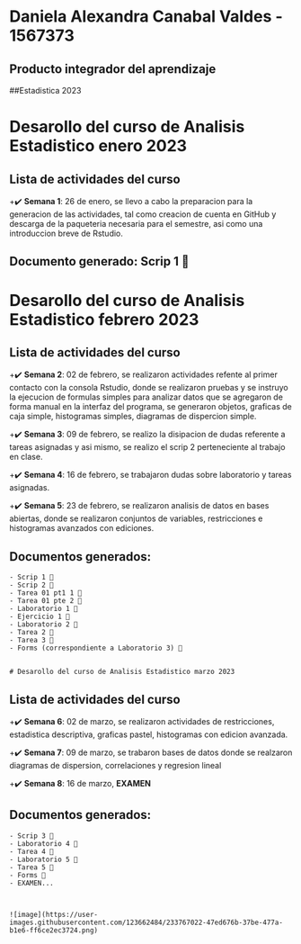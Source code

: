 # Daniela Alexandra Canabal Valdes   -  1567373
## Producto integrador del aprendizaje
##Estadistica 2023

# Desarollo del curso de Analisis Estadistico enero 2023
## Lista de actividades del curso

+✔️ **Semana 1**: 26 de enero, se llevo a cabo la preparacion para la generacion de las actividades, tal como creacion de cuenta en GitHub y descarga de la paqueteria necesaria para el semestre, asi como una introduccion breve de Rstudio.

## Documento generado: Scrip 1 💯


# Desarollo del curso de Analisis Estadistico febrero 2023
## Lista de actividades del curso

+✔️ **Semana 2**: 02 de febrero, se realizaron actividades refente al primer contacto con la consola Rstudio, donde se realizaron pruebas y se instruyo la ejecucion de formulas simples para analizar datos que se agregaron de forma manual en la interfaz del programa, se generaron objetos, graficas de caja simple, histogramas simples, diagramas de dispercion simple.

+✔️ **Semana 3**: 09 de febrero, se realizo la disipacion de dudas referente a tareas asignadas y asi mismo, se realizo el scrip 2 perteneciente al trabajo en clase.

+✔️ **Semana 4**: 16 de febrero, se trabajaron dudas sobre laboratorio y tareas asignadas.

+✔️ **Semana 5**: 23 de febrero, se realizaron analisis de datos en bases abiertas, donde se realizaron conjuntos de variables, restricciones e histogramas avanzados con ediciones.

## Documentos generados: 
    - Scrip 1 💯
    - Scrip 2 💯
    - Tarea 01 pt1 1 💯
    - Tarea 01 pte 2 💯
    - Laboratorio 1 💯
    - Ejercicio 1 💯
    - Laboratorio 2 💯
    - Tarea 2 💯
    - Tarea 3 💯
    - Forms (correspondiente a Laboratorio 3) 💯
    
    
    # Desarollo del curso de Analisis Estadistico marzo 2023
## Lista de actividades del curso

+✔️ **Semana 6**: 02 de marzo, se realizaron actividades de restricciones, estadistica descriptiva, graficas pastel, histogramas con edicion avanzada.

+✔️ **Semana 7**: 09 de marzo, se trabaron bases de datos donde se realzaron diagramas de dispersion, correlaciones y regresion lineal

+✔️ **Semana 8**: 16 de marzo,  **EXAMEN**


## Documentos generados: 
    - Scrip 3 💯
    - Laboratorio 4 💯
    - Tarea 4 💯
    - Laboratorio 5 💯
    - Tarea 5 💯
    - Forms 💯
    - EXAMEN...
    
    
    
    ![image](https://user-images.githubusercontent.com/123662484/233767022-47ed676b-37be-477a-b1e6-ff6ce2ec3724.png)


    
